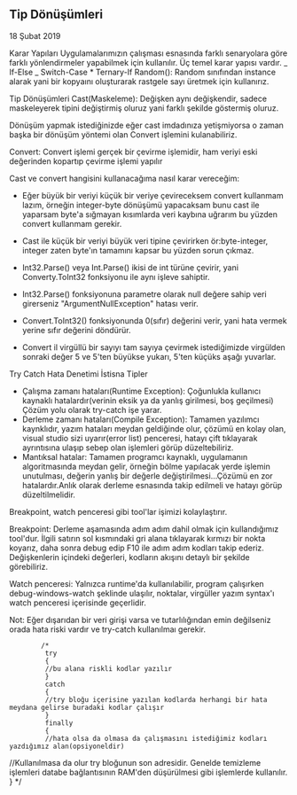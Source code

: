 ## Tip Dönüşümleri

18 Şubat 2019

Karar Yapıları
Uygulamalarımızın çalışması esnasında farklı senaryolara göre farklı yönlendirmeler yapabilmek için kullanılır.
Üç temel karar yapısı vardır.
_ If-Else
_ Switch-Case \* Ternary-If
Random(): Random sınıfından instance alarak yani bir kopyaını oluşturarak rastgele sayı üretmek için kullanırız.

Tip Dönüşümleri
Cast(Maskeleme): Değişken aynı değişkendir, sadece maskeleyerek tipini değiştirmiş oluruz yani farklı şekilde göstermiş oluruz.

Dönüşüm yapmak istediğinizde eğer cast imdadınıza yetişmiyorsa o zaman başka bir dönüşüm yöntemi olan Convert işlemini kulanabiliriz.

Convert: Convert işlemi gerçek bir çevirme işlemidir, ham veriyi eski değerinden kopartıp çevirme işlemi yapılır

Cast ve convert hangisini kullanacağıma nasıl karar vereceğim:

- Eğer büyük bir veriyi küçük bir veriye çevireceksem convert kullanmam lazım, örneğin integer-byte dönüşümü yapacaksam bunu cast ile yaparsam byte'a sığmayan kısımlarda veri kaybına uğrarım bu yüzden convert kullanmam gerekir.
- Cast ile küçük bir veriyi büyük veri tipine çevirirken ör:byte-integer, integer zaten byte'ın tamamını kapsar bu yüzden sorun çıkmaz.
- Int32.Parse() veya Int.Parse() ikisi de int türüne çevirir, yani Converty.ToInt32 fonksiyonu ile aynı işleve sahiptir.

- Int32.Parse() fonksiyonuna parametre olarak null değere sahip veri girerseniz "ArgumentNullException" hatası verir.
- Convert.ToInt32() fonksiyonunda 0(sıfır) değerini verir, yani hata vermek yerine sıfır değerini döndürür.
- Convert il virgüllü bir sayıyı tam sayıya çevirmek istediğimizde virgülden sonraki değer 5 ve 5'ten büyükse yukarı, 5'ten küçüks aşağı yuvarlar.

Try Catch Hata Denetimi
İstisna Tipler

- Çalışma zamanı hataları(Runtime Exception): Çoğunlukla kullanıcı kaynaklı hatalardır(verinin eksik ya da yanlış girilmesi, boş geçilmesi) Çözüm yolu olarak try-catch işe yarar.
- Derleme zamanı hataları(Compile Exception): Tamamen yazılımcı kaynklıdır, yazım hataları meydan geldiğinde olur, çözümü en kolay olan, visual studio sizi uyarır(error list) penceresi, hatayı çift tıklayarak ayrıntısına ulaşıp sebep olan işlemleri görüp düzeltebiliriz.
- Mantıksal hatalar: Tamamen programcı kaynaklı, uygulamanın algoritmasında meydan gelir, örneğin bölme yapılacak yerde işlemin unutulması, değerin yanlış bir değerle değiştirilmesi...Çözümü en zor hatalardır.Anlık olarak derleme esnasında takip edilmeli ve hatayı görüp düzeltilmelidir.

Breakpoint, watch penceresi gibi tool'lar işimizi kolaylaştırır.

Breakpoint: Derleme aşamasında adım adım dahil olmak için kullandığımız tool'dur. İlgili satırın sol kısmındaki gri alana tıklayarak kırmızı bir nokta koyarız, daha sonra debug edip F10 ile adım adım kodları takip ederiz. Değişkenlerin içindeki değerleri, kodların akışını detaylı bir şekilde görebiliriz.

Watch penceresi: Yalnızca runtime'da kullanılabilir, program çalışırken debug-windows-watch şeklinde ulaşılır, noktalar, virgüller yazım syntax'ı watch penceresi içerisinde geçerlidir.

Not: Eğer dışarıdan bir veri girişi varsa ve tutarlılığından emin değilseniz orada hata riski vardır ve try-catch kullanılmaı gerekir.

            /*
             try
             {
             //bu alana riskli kodlar yazılır
             }
             catch
             {
             //try bloğu içerisine yazılan kodlarda herhangi bir hata meydana gelirse buradaki kodlar çalışır
             }
             finally
             {
             //hata olsa da olmasa da çalışmasını istediğimiz kodları yazdığımız alan(opsiyoneldir)

//Kullanılmasa da olur try bloğunun son adresidir. Genelde temizleme işlemleri databe bağlantısının RAM'den düşürülmesi gibi işlemlerde kullanılır.
}
\*/
